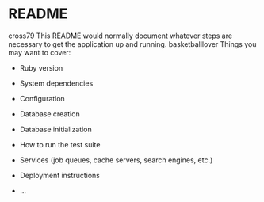  # README
cross79
This README would normally document whatever steps are necessary to get the
application up and running.
basketballlover
Things you may want to cover:

* Ruby version

* System dependencies

* Configuration

* Database creation

* Database initialization

* How to run the test suite

* Services (job queues, cache servers, search engines, etc.)

* Deployment instructions

* ...
